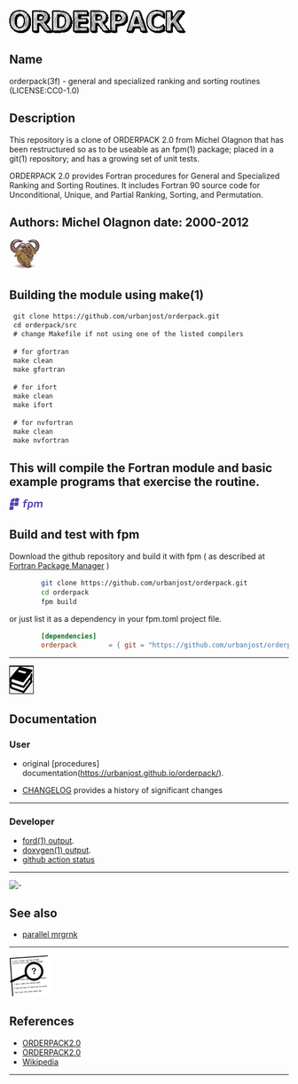 ![ORDERPACK](docs/images/orderpack.gif)
## Name
   orderpack(3f) - general and specialized ranking and sorting routines
   (LICENSE:CC0-1.0)

## Description

This repository is a clone of ORDERPACK 2.0 from Michel Olagnon that
has been restructured so as to be useable as an fpm(1) package; placed
in a git(1) repository; and has a growing set of unit tests.

ORDERPACK 2.0 provides Fortran procedures for General and Specialized
Ranking and Sorting Routines.  It includes Fortran 90 source code for
Unconditional, Unique, and Partial Ranking, Sorting, and Permutation.

Authors: Michel Olagnon
date: 2000-2012
---
![gmake](docs/images/gnu.gif)
## Building the module using make(1) 
     git clone https://github.com/urbanjost/orderpack.git
     cd orderpack/src
     # change Makefile if not using one of the listed compilers
     
     # for gfortran
     make clean
     make gfortran
     
     # for ifort
     make clean
     make ifort

     # for nvfortran
     make clean
     make nvfortran

This will compile the Fortran module and basic example
programs that exercise the routine.
---
![fpm](docs/images/fpm_logo.gif)
## Build and test with fpm

   Download the github repository and build it with
   fpm ( as described at [Fortran Package Manager](https://github.com/fortran-lang/fpm) )

```bash
        git clone https://github.com/urbanjost/orderpack.git
        cd orderpack
        fpm build
```

   or just list it as a dependency in your fpm.toml project file.

```toml
        [dependencies]
        orderpack        = { git = "https://github.com/urbanjost/orderpack.git" }
```
---
![docs](docs/images/docs.gif)
## Documentation

### User
   - original [procedures] documentation(https://urbanjost.github.io/orderpack/).
<!--
   - A single page that uses javascript to combine all the HTML
     descriptions of the man-pages is at 
     [BOOK_orderpack](https://urbanjost.github.io/orderpack/BOOK_orderpack.html).

   - a simple index to the man-pages in HTML form for the
   [routines](https://urbanjost.github.io/orderpack/man3.html) 
   and [programs](https://urbanjost.github.io/orderpack/man1.html) 

   - There are man-pages in the repository download in the docs/ directory
     that may be installed on ULS (Unix-Like Systems).

   - ![man-pages](docs/images/manpages.gif)
      + [manpages.zip](https://urbanjost.github.io/orderpack/manpages.zip)
      + [manpages.tgz](https://urbanjost.github.io/orderpack/manpages.tgz)
-->
   - [CHANGELOG](docs/CHANGELOG.md) provides a history of significant changes
---
### Developer
   - [ford(1) output](https://urbanjost.github.io/orderpack/fpm-ford/index.html).
   - [doxygen(1) output](https://urbanjost.github.io/orderpack/doxygen_out/html/index.html).
   - [github action status](docs/STATUS.md) 
---
![-](docs/images/demos.gif)
## See also
   * [parallel mrgrnk](https://github.com/cphyc/Fortran-parallel-sort)
---
![-](docs/images/ref.gif)
## References

   * [ORDERPACK2.0](http://www.fortran-2000.com/rank/)
   * [ORDERPACK2.0](https://forge-dga.jouy.inra.fr/svn/qtlmap/trunk/lib/orderpack-2.0/index.html)
   * [Wikipedia](https://en.m.wikipedia.org/wiki/Sorting_algorithm)
---
